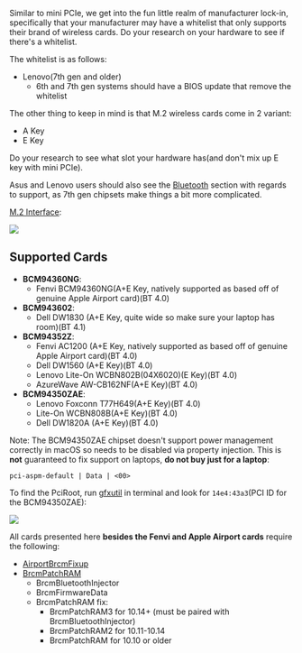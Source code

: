 Similar to mini PCIe, we get into the fun little realm of manufacturer lock-in, specifically that your manufacturer may have a whitelist that only supports their brand of wireless cards. Do your research on your hardware to see if there's a whitelist.

The whitelist is as follows:

* Lenovo(7th gen and older)
   * 6th and 7th gen systems should have a BIOS update that remove the whitelist

The other thing to keep in mind is that M.2 wireless cards come in 2 variant:
* A Key
* E Key

Do your research to see what slot your hardware has(and don't mix up E key with mini PCIe).

Asus and Lenovo users should also see the [Bluetooth](/misc/bluetooth.md) section with regards to support, as 7th gen chipsets make things a bit more complicated.

[M.2 Interface](https://www.delock.de/infothek/M.2/M.2_e.html):



![](https://i.imgur.com/jBP1D3t.jpg)

## Supported Cards 

* **BCM94360NG**:
   * Fenvi BCM94360NG(A+E Key, natively supported as based off of genuine Apple Airport card)(BT 4.0)
* **BCM943602**:
   * Dell DW1830 (A+E Key, quite wide so make sure your laptop has room)(BT 4.1)
* **BCM94352Z**:
   * Fenvi AC1200 (A+E Key, natively supported as based off of genuine Apple Airport card)(BT 4.0)
   * Dell DW1560 (A+E Key)(BT 4.0)
   * Lenovo Lite-On WCBN802B(04X6020)(E Key)(BT 4.0)
   * AzureWave AW-CB162NF(A+E Key)(BT 4.0)
* **BCM94350ZAE**:
   * Lenovo Foxconn T77H649(A+E Key)(BT 4.0)
   * Lite-On WCBN808B(A+E Key)(BT 4.0)
   * Dell DW1820A (A+E Key)(BT 4.0)
   
Note: The BCM94350ZAE chipset doesn't support power management correctly in macOS so needs to be disabled via property injection. This is **not** guaranteed to fix support on laptops, **do not buy just for a laptop**:

```
pci-aspm-default | Data | <00>
```
To find the PciRoot, run [gfxutil](https://github.com/acidanthera/gfxutil/releases) in terminal and look for `14e4:43a3`(PCI ID for the BCM94350ZAE):

![](https://media.discordapp.net/attachments/456913818467958789/681959522432057363/Screen_Shot_2020-02-25_at_1.23.03_PM.png?width=1674&height=895)


All cards presented here **besides the Fenvi and Apple Airport cards** require the following:
* [AirportBrcmFixup](https://github.com/acidanthera/AirportBrcmFixup/releases)
* [BrcmPatchRAM](https://github.com/acidanthera/BrcmPatchRAM/releases)
   * BrcmBluetoothInjector 
   * BrcmFirmwareData 
   * BrcmPatchRAM fix:
      * BrcmPatchRAM3 for 10.14+ (must be paired with BrcmBluetoothInjector)
      * BrcmPatchRAM2 for 10.11-10.14
      * BrcmPatchRAM for 10.10 or older

